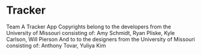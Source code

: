 Tracker
=======

Team A Tracker App 
Copyrights belong to the developers from the University of Missouri consisting of: Amy Schmidt, Ryan Pliske, Kyle Carlson, Will Pierson And to to the designers from the University of Missouri consisting of: Anthony Tovar, Yuliya Kim
